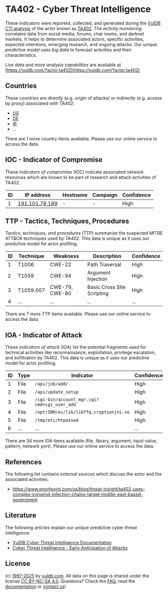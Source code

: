 # TA402 - Cyber Threat Intelligence

These _indicators_ were reported, collected, and generated during the [VulDB CTI analysis](https://vuldb.com/?kb.cti) of the actor known as [TA402](https://vuldb.com/?actor.ta402). The _activity monitoring_ correlates data from social media, forums, chat rooms, and darknet markets. It helps to determine associated actors, specific activities, expected intentions, emerging research, and ongoing attacks. Our unique _predictive model_ uses _big data_ to forecast activities and their characteristics.

_Live data_ and more _analysis capabilities_ are available at [https://vuldb.com/?actor.ta402](https://vuldb.com/?actor.ta402)

## Countries

These _countries_ are directly (e.g. origin of attacks) or indirectly (e.g. access by proxy) associated with TA402:

* [US](https://vuldb.com/?country.us)
* [DE](https://vuldb.com/?country.de)
* [IR](https://vuldb.com/?country.ir)
* ...

There are 1 more country items available. Please use our online service to access the data.

## IOC - Indicator of Compromise

These _indicators of compromise_ (IOC) indicate associated network resources which are known to be part of research and attack activities of TA402.

ID | IP address | Hostname | Campaign | Confidence
-- | ---------- | -------- | -------- | ----------
1 | [191.101.78.189](https://vuldb.com/?ip.191.101.78.189) | - | - | High

## TTP - Tactics, Techniques, Procedures

_Tactics, techniques, and procedures_ (TTP) summarize the suspected MITRE ATT&CK techniques used by _TA402_. This data is unique as it uses our predictive model for actor profiling.

ID | Technique | Weakness | Description | Confidence
-- | --------- | -------- | ----------- | ----------
1 | T1006 | CWE-22 | Path Traversal | High
2 | T1059 | CWE-94 | Argument Injection | High
3 | T1059.007 | CWE-79, CWE-80 | Basic Cross Site Scripting | High
4 | ... | ... | ... | ...

There are 7 more TTP items available. Please use our online service to access the data.

## IOA - Indicator of Attack

These _indicators of attack_ (IOA) list the potential fragments used for technical activities like reconnaissance, exploitation, privilege escalation, and exfiltration by TA402. This data is unique as it uses our predictive model for actor profiling.

ID | Type | Indicator | Confidence
-- | ---- | --------- | ----------
1 | File | `/api/job/add/` | High
2 | File | `/api/update_setup` | High
3 | File | `/cgi-bin/account_mgr.cgi?cmd=cgi_user_add` | High
4 | File | `/opt/IBM/es/lib/libffq.cryptionjni.so` | High
5 | File | `/tmp/etc/htpasswd` | High
6 | ... | ... | ...

There are 34 more IOA items available (file, library, argument, input value, pattern, network port). Please use our online service to access the data.

## References

The following list contains _external sources_ which discuss the actor and the associated activities:

* https://www.proofpoint.com/us/blog/threat-insight/ta402-uses-complex-ironwind-infection-chains-target-middle-east-based-government

## Literature

The following _articles_ explain our unique predictive cyber threat intelligence:

* [VulDB Cyber Threat Intelligence Documentation](https://vuldb.com/?kb.cti)
* [Cyber Threat Intelligence - Early Anticipation of Attacks](https://www.scip.ch/en/?labs.20201022)

## License

(c) [1997-2025](https://vuldb.com/?kb.changelog) by [vuldb.com](https://vuldb.com/?kb.about). All data on this page is shared under the license [CC BY-NC-SA 4.0](https://creativecommons.org/licenses/by-nc-sa/4.0/). Questions? Check the [FAQ](https://vuldb.com/?kb.faq), read the [documentation](https://vuldb.com/?kb) or [contact us](https://vuldb.com/?contact)!
